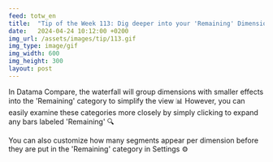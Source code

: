 ```yaml
---
feed: totw_en
title:  "Tip of the Week 113: Dig deeper into your 'Remaining' Dimensions"
date:   2024-04-24 10:12:00 +0200
img_url: /assets/images/tip/113.gif
img_type: image/gif
img_width: 600
img_height: 300
layout: post
---
```


In Datama Compare, the waterfall will group dimensions with smaller effects into the 'Remaining' category to simplify the view 📊 However, you can easily examine these categories more closely by simply clicking to expand any bars labeled 'Remaining' 🔍 

You can also customize how many segments appear per dimension before they are put in the 'Remaining' category in Settings ⚙️